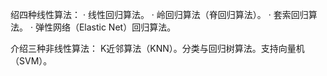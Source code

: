 绍四种线性算法：
· 线性回归算法。
· 岭回归算法（脊回归算法）。
· 套索回归算法。
· 弹性网络（Elastic Net）回归算法。

介绍三种非线性算法：
K近邻算法（KNN）。分类与回归树算法。支持向量机（SVM）。